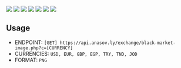 <p>
  <img src="https://api.anasov.ly/exchange/black-market-image.php?c=USD"/>
  <img src="https://api.anasov.ly/exchange/black-market-image.php?c=EUR"/>
  <img src="https://api.anasov.ly/exchange/black-market-image.php?c=GBP"/>
  <img src="https://api.anasov.ly/exchange/black-market-image.php?c=TRY"/>
  <img src="https://api.anasov.ly/exchange/black-market-image.php?c=TND"/>
  <img src="https://api.anasov.ly/exchange/black-market-image.php?c=JOD"/>
  <img src="https://api.anasov.ly/exchange/black-market-image.php?c=EGP"/>
</p>

## Usage
- ENDPOINT: `[GET] https://api.anasov.ly/exchange/black-market-image.php?c=[CURRENCY]`
- CURRENCIES: `USD, EUR, GBP, EGP, TRY, TND, JOD`
- FORMAT: `PNG`

